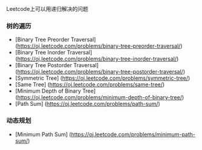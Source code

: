 Leetcode上可以用递归解决的问题

### 树的遍历
* [Binary Tree Preorder Traversal] (https://oj.leetcode.com/problems/binary-tree-preorder-traversal/)
* [Binary Tree Inorder Traversal] (https://oj.leetcode.com/problems/binary-tree-inorder-traversal/)
* [Binary Tree Postorder Traversal] (https://oj.leetcode.com/problems/binary-tree-postorder-traversal/)
* [Symmetric Tree] (https://oj.leetcode.com/problems/symmetric-tree/)
* [Same Tree] (https://oj.leetcode.com/problems/same-tree/)
* [Minimum Depth of Binary Tree] (https://oj.leetcode.com/problems/minimum-depth-of-binary-tree/)
* [Path Sum] (https://oj.leetcode.com/problems/path-sum/)

### 动态规划
* [Minimum Path Sum] (https://oj.leetcode.com/problems/minimum-path-sum/)
